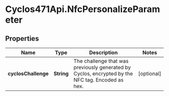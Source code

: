 # Cyclos471Api.NfcPersonalizeParameter

## Properties
Name | Type | Description | Notes
------------ | ------------- | ------------- | -------------
**cyclosChallenge** | **String** | The challenge that was previously generated by Cyclos, encrypted by the NFC tag. Encoded as hex.  | [optional] 


